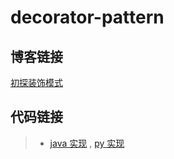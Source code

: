 # decorator-pattern

## 博客链接

[初探装饰模式](http://chenzeping.com/design-pattern/2018-08-07-decorator/)

## 代码链接

>- [java 实现](./java/DecoratorClient.java) , [py 实现](./python/DecoratorClient.py)

